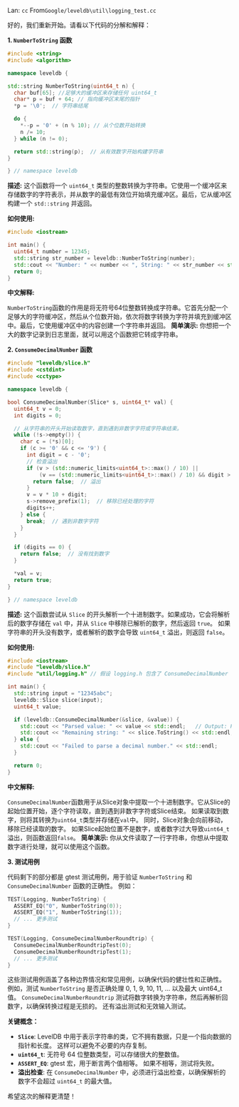 Lan: `cc` From`Google/leveldb\util\logging_test.cc`

好的，我们重新开始。请看以下代码的分解和解释：

**1. `NumberToString` 函数**

```c++
#include <string>
#include <algorithm>

namespace leveldb {

std::string NumberToString(uint64_t n) {
  char buf[65]; //足够大的缓冲区来存储任何 uint64_t
  char* p = buf + 64; // 指向缓冲区末尾的指针
  *p = '\0';  // 字符串结尾

  do {
    *--p = '0' + (n % 10); // 从个位数开始转换
    n /= 10;
  } while (n != 0);

  return std::string(p);  // 从有效数字开始构建字符串
}

} // namespace leveldb
```

**描述:** 这个函数将一个 `uint64_t` 类型的整数转换为字符串。它使用一个缓冲区来存储数字的字符表示，并从数字的最低有效位开始填充缓冲区。最后，它从缓冲区构建一个 `std::string` 并返回。

**如何使用:**

```c++
#include <iostream>

int main() {
  uint64_t number = 12345;
  std::string str_number = leveldb::NumberToString(number);
  std::cout << "Number: " << number << ", String: " << str_number << std::endl; // Output: Number: 12345, String: 12345
  return 0;
}
```

**中文解释:**

`NumberToString`函数的作用是将无符号64位整数转换成字符串。它首先分配一个足够大的字符缓冲区，然后从个位数开始，依次将数字转换为字符并填充到缓冲区中。最后，它使用缓冲区中的内容创建一个字符串并返回。
**简单演示:**  你想把一个大的数字记录到日志里面，就可以用这个函数把它转成字符串。

**2. `ConsumeDecimalNumber` 函数**

```c++
#include "leveldb/slice.h"
#include <cstdint>
#include <cctype>

namespace leveldb {

bool ConsumeDecimalNumber(Slice* s, uint64_t* val) {
  uint64_t v = 0;
  int digits = 0;

  // 从字符串的开头开始读取数字，直到遇到非数字字符或字符串结束。
  while (!s->empty()) {
    char c = (*s)[0];
    if (c >= '0' && c <= '9') {
      int digit = c - '0';
      // 检查溢出
      if (v > (std::numeric_limits<uint64_t>::max() / 10) ||
          (v == (std::numeric_limits<uint64_t>::max() / 10) && digit > (std::numeric_limits<uint64_t>::max() % 10))) {
        return false;  // 溢出
      }
      v = v * 10 + digit;
      s->remove_prefix(1);  // 移除已经处理的字符
      digits++;
    } else {
      break;  // 遇到非数字字符
    }
  }

  if (digits == 0) {
    return false;  // 没有找到数字
  }

  *val = v;
  return true;
}

} // namespace leveldb
```

**描述:** 这个函数尝试从 `Slice` 的开头解析一个十进制数字。如果成功，它会将解析后的数字存储在 `val` 中，并从 `Slice` 中移除已解析的数字，然后返回 `true`。 如果字符串的开头没有数字，或者解析的数字会导致 `uint64_t` 溢出，则返回 `false`。

**如何使用:**

```c++
#include <iostream>
#include "leveldb/slice.h"
#include "util/logging.h" // 假设 logging.h 包含了 ConsumeDecimalNumber

int main() {
  std::string input = "12345abc";
  leveldb::Slice slice(input);
  uint64_t value;

  if (leveldb::ConsumeDecimalNumber(&slice, &value)) {
    std::cout << "Parsed value: " << value << std::endl;   // Output: Parsed value: 12345
    std::cout << "Remaining string: " << slice.ToString() << std::endl; // Output: Remaining string: abc
  } else {
    std::cout << "Failed to parse a decimal number." << std::endl;
  }

  return 0;
}
```

**中文解释:**

`ConsumeDecimalNumber`函数用于从Slice对象中提取一个十进制数字。它从Slice的起始位置开始，逐个字符读取，直到遇到非数字字符或Slice结束。 如果读取到数字，则将其转换为`uint64_t`类型并存储在`val`中。 同时，Slice对象会向前移动，移除已经读取的数字。 如果Slice起始位置不是数字，或者数字过大导致`uint64_t`溢出，则函数返回`false`。
**简单演示:** 你从文件读取了一行字符串，你想从中提取数字进行处理，就可以使用这个函数。

**3. 测试用例**

代码剩下的部分都是 gtest 测试用例，用于验证 `NumberToString` 和 `ConsumeDecimalNumber` 函数的正确性。  例如：

```c++
TEST(Logging, NumberToString) {
  ASSERT_EQ("0", NumberToString(0));
  ASSERT_EQ("1", NumberToString(1));
  // ... 更多测试
}

TEST(Logging, ConsumeDecimalNumberRoundtrip) {
  ConsumeDecimalNumberRoundtripTest(0);
  ConsumeDecimalNumberRoundtripTest(1);
  // ... 更多测试
}
```

这些测试用例涵盖了各种边界情况和常见用例，以确保代码的健壮性和正确性。 例如，测试 `NumberToString` 是否正确处理 0, 1, 9, 10, 11, ... 以及最大 uint64_t 值。 `ConsumeDecimalNumberRoundtrip` 测试将数字转换为字符串，然后再解析回数字，以确保转换过程是无损的。 还有溢出测试和无效输入测试。

**关键概念：**

*   **`Slice`**: LevelDB 中用于表示字符串的类，它不拥有数据，只是一个指向数据的指针和长度。 这样可以避免不必要的内存复制。
*   **`uint64_t`**: 无符号 64 位整数类型，可以存储很大的整数值。
*   **`ASSERT_EQ`**:  gtest 宏，用于断言两个值相等。 如果不相等，测试将失败。
*   **溢出检查**:  在 `ConsumeDecimalNumber` 中，必须进行溢出检查，以确保解析的数字不会超过 `uint64_t` 的最大值。

希望这次的解释更清楚！

